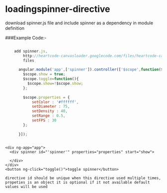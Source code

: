 loadingspinner-directive
========================

download spinner.js file and include spinner as a dependency in module definition

###Example Code:-

```javascript

    add spinner.js,
        http://heartcode-canvasloader.googlecode.com/files/heartcode-canvasloader-min-0.9.1.js
        files
        
      angular.module('app',['spinner']).controller(['$scope',function($scope){
        $scope.show = true;
        $scope.toggle=function(){
          $scope.show=!$scope.show;
        };
        
        $scope.properties = {
    		setColor : '#ffffff',
    		setDiameter : 75,
    		setDensity : 40,
    		setRange : 0.5,
    		setFPS : 30
    	};
        
      }]);
      
```
    <div ng-app="app">
      <div spinner id="'spinner'" properties="properties" start="show">
      
      </div>
    </div>
    <button ng-click="toggle()">toggle spinner</button>
    
    directive id should be unique when this directive used multiple times,
    propeties is an object it is optional if it not available default values will be used 
